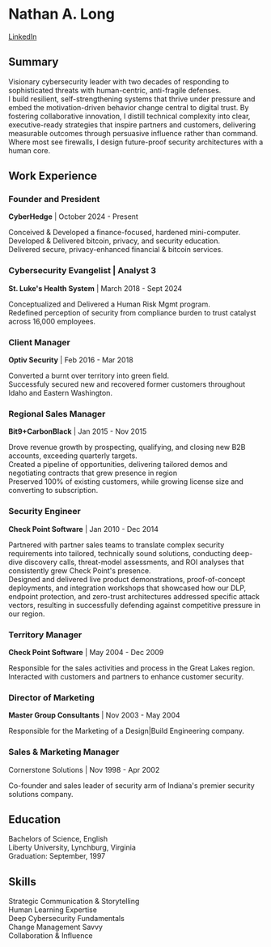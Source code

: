 # Nathan A. Long
[LinkedIn](https://www.linkedin.com/in/natelong/)

## Summary
Visionary cybersecurity leader with two decades of responding to sophisticated threats with human-centric, anti-fragile defenses.  
I build resilient, self-strengthening systems that thrive under pressure and embed the motivation-driven behavior change central to digital trust.  By fostering collaborative innovation, I distill technical complexity into clear, executive-ready strategies that inspire partners and customers, delivering measurable outcomes through persuasive influence rather than command. Where most see firewalls, I design future-proof security architectures with a human core.

## Work Experience
### Founder and President
**CyberHedge** | October 2024 - Present

Conceived & Developed a finance-focused, hardened mini-computer.  
Developed & Delivered bitcoin, privacy, and security education.  
Delivered secure, privacy-enhanced financial & bitcoin services.

### Cybersecurity Evangelist | Analyst 3
**St. Luke's Health System** | March 2018 - Sept 2024

Conceptualized and Delivered a Human Risk Mgmt program.  
Redefined perception of security from compliance burden to trust catalyst across 16,000 employees.

### Client Manager
**Optiv Security** | Feb 2016 - Mar 2018

Converted a burnt over territory into green field.  
Successfuly secured new and recovered former customers throughout Idaho and Eastern Washington.

### Regional Sales Manager
**Bit9+CarbonBlack** | Jan 2015 - Nov 2015

Drove revenue growth by prospecting, qualifying, and closing new B2B accounts, exceeding quarterly targets.  
Created a pipeline of opportunities, delivering tailored demos and negotiating contracts that grew presence in region  
Preserved 100% of existing customers, while growing license size and converting to subscription.

### Security Engineer
**Check Point Software** | Jan 2010 - Dec 2014

Partnered with partner sales teams to translate complex security requirements into tailored, technically sound solutions, conducting deep-dive discovery calls, threat-model assessments, and ROI analyses that consistently grew Check Point's presence.  
Designed and delivered live product demonstrations, proof-of-concept deployments, and integration workshops that showcased how our DLP, endpoint protection, and zero-trust architectures addressed specific attack vectors, resulting in successfully defending against competitive pressure in our region.

### Territory Manager
**Check Point Software** | May 2004 - Dec 2009

Responsible for the sales activities and process in the Great Lakes region.  
Interacted with customers and partners to enhance customer security.

### Director of Marketing
**Master Group Consultants** | Nov 2003 - May 2004

Responsible for the Marketing of a Design|Build Engineering company.

### Sales & Marketing Manager
Cornerstone Solutions | Nov 1998 - Apr 2002

Co-founder and sales leader of security arm of Indiana's premier security solutions company.

## Education
Bachelors of Science, English  
Liberty University, Lynchburg, Virginia  
Graduation: September, 1997

## Skills
Strategic Communication & Storytelling  
Human Learning Expertise  
Deep Cybersecurity Fundamentals  
Change Management Savvy  
Collaboration & Influence
